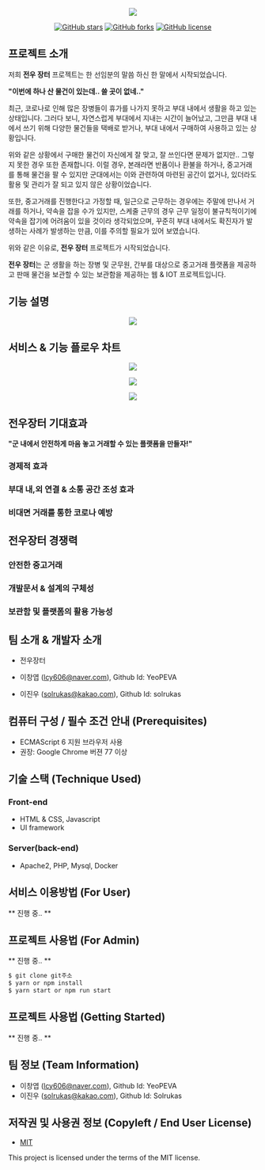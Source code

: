 <p align="center"><img src="/image/logo.png"></p>

<!--
<p align="center">
	(데모 영상)
	<a href="">
		<img src="/image/DEMO_BUTTON.png" />
	</a>
	(매뉴얼)
	<a href="">
		<img src="/image/DOCUMNET_BUTTON.png" />
	</a>
</p>
-->

<p align="center">
	<a href="https://github.com/osamhack2021/WEB_IOT_ComradeMarket_MiscThings/stargazers"><img alt="GitHub stars" src="https://img.shields.io/github/stars/osamhack2021/WEB_IOT_ComradeMarket_MiscThings"></a>
	<a href="https://github.com/osamhack2021/WEB_IOT_ComradeMarket_MiscThings/blob/master/LICENSE"><img alt="GitHub forks" src="https://img.shields.io/github/forks/osamhack2021/WEB_IOT_ComradeMarket_MiscThings"></a>
	<a href="https://github.com/osamhack2021/WEB_IOT_ComradeMarket_MiscThings/blob/master/LICENSE"><img alt="GitHub license" src="https://img.shields.io/github/license/osamhack2021/WEB_IOT_ComradeMarket_MiscThings"></a>
</p>


## 프로젝트 소개

저희 **전우 장터** 프로젝트는 한 선임분의 말씀 하신 한 말에서 시작되었습니다.

<!-- 이미지 하나 추가 --> 

**"이번에 하나 산 물건이 있는데.. 쓸 곳이 없네.."**

최근, 코로나로 인해 많은 장병들이 휴가를 나가지 못하고 부대 내에서 생활을 하고 있는 상태입니다. 그러다 보니, 자연스럽게 부대에서 지내는 시간이 늘어났고, 그만큼 부대 내에서 쓰기 위해 다양한 물건들을 택배로 받거나, 부대 내에서 구매하여 사용하고 있는 상황입니다.

위와 같은 상황에서 구매한 물건이 자신에게 잘 맞고, 잘 쓰인다면 문제가 없지만.. 그렇지 못한 경우 또한 존재합니다. 이럴 경우, 본래라면 반품이나 환불을 하거나, 중고거래를 통해 물건을 팔 수 있지만 군대에서는 이와 관련하여 마련된 공간이 없거나, 있더라도 활용 및 관리가 잘 되고 있지 않은 상황이었습니다.

또한, 중고거래를 진행한다고 가정할 때, 일근으로 근무하는 경우에는 주말에 만나서 거래를 하거나, 약속을 잡을 수가 있지만, 스케줄 근무의 경우 근무 일정이 불규칙적이기에 약속을 잡기에 어려움이 있을 것이라 생각되었으며, 꾸준히 부대 내에서도 확진자가 발생하는 사례가 발생하는 만큼, 이를 주의할 필요가 있어 보였습니다.

위와 같은 이유로, **전우 장터** 프로젝트가 시작되었습니다.

**전우 장터**는 군 생활을 하는 장병 및 군무원, 간부를 대상으로 중고거래 플랫폼을 제공하고 판매 물건을 보관할 수 있는 보관함을 제공하는 웹 & IOT 프로젝트입니다.


## 기능 설명
 <p align="center"><img src="/image/OSAM-function.png"></p>

## 서비스 & 기능 플로우 차트
<p align="center"><img src="/image/OSAM-WEB.png"></p>

<p align="center"><img src="/image/OSAM-IOT.png"></p>

<p align="center"><img src="/image/OSAM-platform.png"></p>

 
## 전우장터 기대효과
**"군 내에서 안전하게 마음 놓고 거래할 수 있는 플랫폼을 만들자!"**

### 경제적 효과

### 부대 내,외 연결 & 소통 공간 조성 효과

### 비대면 거래를 통한 코로나 예방


## 전우장터 경쟁력

### 안전한 중고거래

### 개발문서 & 설계의 구체성

### 보관함 및 플랫폼의 활용 가능성

## 팀 소개 & 개발자 소개
- 전우장터

- 이창엽 (lcy606@naver.com), Github Id: YeoPEVA
- 이진우 (solrukas@kakao.com), Github Id: solrukas


## 컴퓨터 구성 / 필수 조건 안내 (Prerequisites)
* ECMAScript 6 지원 브라우저 사용
* 권장: Google Chrome 버젼 77 이상

## 기술 스택 (Technique Used)

### Front-end
 -  HTML & CSS, Javascript 
 -  UI framework

### Server(back-end)
 - Apache2, PHP, Mysql, Docker 


## 서비스 이용방법 (For User)
** 진행 중.. **

## 프로젝트 사용법 (For Admin)
** 진행 중.. **

```bash
$ git clone git주소
$ yarn or npm install
$ yarn start or npm run start
```

## 프로젝트 사용법 (Getting Started)
** 진행 중.. **

## 팀 정보 (Team Information)
- 이창엽 (lcy606@naver.com), Github Id: YeoPEVA
- 이진우 (solrukas@kakao.com), Github Id: Solrukas

## 저작권 및 사용권 정보 (Copyleft / End User License)
 * [MIT](https://github.com/osam2020-WEB/Sample-ProjectName-TeamName/blob/master/license.md)

This project is licensed under the terms of the MIT license.
